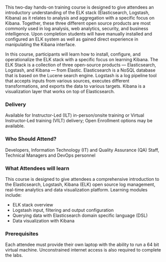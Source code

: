 <!-- ELK Stack -->

This two-day hands-on training course is designed to give attendees an introductory understanding of the ELK stack (Elasticsearch, Logstash, Kibana) as it relates to analysis and aggregation with a specific focus on Kibana. Together, these three different open source products are most commonly used in log analysis, web analytics, security, and business intelligence. Upon completion students will have manually installed and configured an ELK system as well as gained direct experience in manipulating the Kibana interface.

In this course, participants will learn how to install, configure, and operationalize the ELK stack with a specific focus on learning Kibana. The ELK Stack is a collection of three open-source products — Elasticsearch, Logstash, and Kibana — from Elastic. Elasticsearch is a NoSQL database that is based on the Lucene search engine. Logstash is a log pipeline tool that accepts inputs from various sources, executes different transformations, and exports the data to various targets. Kibana is a visualization layer that works on top of Elasticsearch.


### Delivery

Available for Instructor-Led (ILT) in-person/onsite training or Virtual Instructor-Led training (VILT) delivery; Open Enrollment options may be available.


### Who Should Attend?

Developers, Information Technology (IT) and Quality Assurance (QA) Staff, Technical Managers and DevOps personnel


### What Attendees will learn

This course is designed to give attendees a comprehensive introduction to the Elasticsearch, Logstash, Kibana (ELK) open
source log management, real-time analytics and data visualization platform. Learning modules include:

- ELK stack overview
- Logstash input, filtering and output configuration
- Querying data with Elasticsearch domain specific language (DSL)
- Data visualization with Kibana


### Prerequisites

Each attendee must provide their own laptop with the ability to run a 64 bit virtual machine. Unconstrained internet
access is also required to complete the labs.



